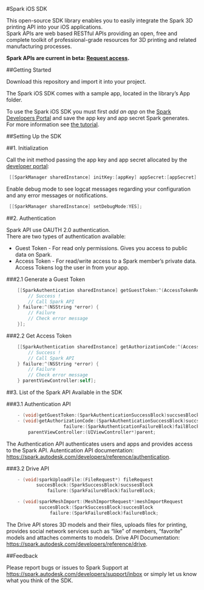#Spark iOS SDK

This open-source SDK library enables you to easily integrate the Spark 3D printing API into your iOS applications.<br>
Spark APIs are web based RESTful APIs providing an open, free and complete toolkit of professional-grade resources for 3D printing and related manufacturing processes. 

<b>Spark APIs are current in beta: [Request access](https://spark.autodesk.com/developers/).</b>

##Getting Started

Download this repository and import it into your project.

The Spark iOS SDK comes with a sample app, located in the library’s App folder.

To use the Spark iOS SDK you must first <i>add an app</i> on the [Spark Developers Portal](https://spark.autodesk.com/developers/myApps) and save the app key and app secret Spark generates. For more information see [the tutorial](https://spark.autodesk.com/developers/reference/software-developers/tutorials/register-an-app).

##Setting Up the SDK

##1. Initialization

Call the init method passing the app key and app secret allocated by the [developer portal](https://spark.autodesk.com/developers/myApps):
```objective-c
 [[SparkManager sharedInstance] initKey:[appKey] appSecret:[appSecret] envType:[ENV_TYPE]];
```
Enable debug mode to see logcat messages regarding your configuration and any error messages or notifications.<br>
```objective-c
 [[SparkManager sharedInstance] setDebugMode:YES];
```

##2. Authentication

Spark API use OAUTH 2.0 authentication.<br>
There are two types of authentication available:<br>
* Guest Token - For read only permissions. Gives you access to public data on Spark.
* Access Token - For read/write access to a Spark member’s private data. Access Tokens log the user in from your app.

###2.1 Generate a Guest Token

```objective-c
    [[SparkAuthentication sharedInstance] getGuestToken:^(AccessTokenResponse *responseObject) {
        // Success !
        // Call Spark API
    } failure:^(NSString *error) {
        // Failure
        // Check error message
    }];
```

###2.2  Get Access Token
```objective-c
    [[SparkAuthentication sharedInstance] getAuthorizationCode:^(AccessTokenResponse *responseObject) {
        // Success !
        // Call Spark API
    } failure:^(NSString *error) {
        // Failure
        // Check error message
    } parentViewController:self];

```
##3. List of the Spark API Available in the SDK

###3.1 Authentication API
```objective-c
    - (void)getGuestToken:(SparkAuthenticationSuccessBlock)succsesBlock failure:(SparkAuthenticationFailureBlock)failBlock;
    - (void)getAuthorizationCode:(SparkAuthenticationSuccessBlock)succsesBlock
                     failure:(SparkAuthenticationFailureBlock)failBlock
        parentViewController:(UIViewController*)parent;
```
The Authentication API authenticates users and apps and provides access to the Spark API. 
Autentication API documentation: https://spark.autodesk.com/developers/reference/authentication.

###3.2 Drive API
```objective-c     
    - (void)sparkUploadFile:(FileRequest*) fileRequest
           succesBlock:(SparkSuccessBlock)sucssesBlock
               failure:(SparkFailureBlock)failureBlock;

    - (void)sparkMeshImport:(MeshImportRequest*)meshImportRequest
            succesBlock:(SparkSuccessBlock)succesBlock
                failure:(SparkFailureBlock)failureBlock;
```

The Drive API stores 3D models and their files, uploads files for printing, provides social network services such as “like” of members, “favorite” models and attaches comments to models. 
Drive API Documentation: https://spark.autodesk.com/developers/reference/drive.

##Feedback

Please report bugs or issues to Spark Support at https://spark.autodesk.com/developers/support/inbox or simply let us know what you think of the SDK.

